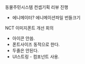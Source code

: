 

동물주민시스템 컨셉기획 리뷰 진행
- 에니메이터? 에니메이션파일 번들크기


NCT 이미지폰트 개선 회의
- 아이콘 안씀.
- 폰트사이즈 동적으로 한다.
- 두줄은 안된다.
- UI스트링 - 컴포넌트 사용. 